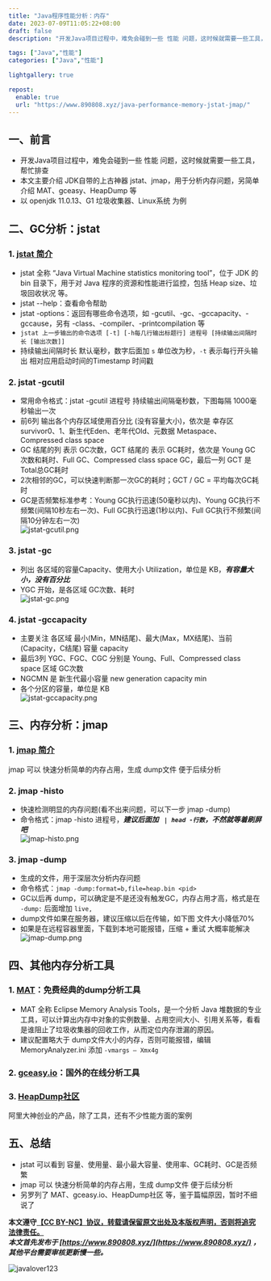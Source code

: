 ```yaml
---
title: "Java程序性能分析：内存"
date: 2023-07-09T11:05:22+08:00
draft: false
description: "开发Java项目过程中，难免会碰到一些 性能 问题，这时候就需要一些工具，帮忙排查。本文主要介绍 JDK自带的上古神器 jstat、jmap，另简单介绍 MAT、gceasy、HeapDump 等"

tags: ["Java","性能"]
categories: ["Java","性能"]

lightgallery: true

repost:
  enable: true
  url: "https://www.890808.xyz/java-performance-memory-jstat-jmap/"
---
```


<!--more-->

## 一、前言
- 开发Java项目过程中，难免会碰到一些 性能 问题，这时候就需要一些工具，帮忙排查
- 本文主要介绍 JDK自带的上古神器 jstat、jmap，用于分析内存问题，另简单介绍 MAT、gceasy、HeapDump 等
- 以 openjdk 11.0.13、G1 垃圾收集器、Linux系统 为例

## 二、GC分析：jstat
### 1. [jstat 简介](https://docs.oracle.com/en/java/javase/11/tools/jstat.html)
- jstat 全称 “Java Virtual Machine statistics monitoring tool”，位于 JDK 的 bin 目录下，用于对 Java 程序的资源和性能进行监控，包括 Heap size、垃圾回收状况 等。
- jstat --help：查看命令帮助
- jstat -options：返回有哪些命令选项，如 -gcutil、-gc、-gccapacity、-gccause，另有 -class、-compiler、-printcompilation 等
- `jstat 上一步输出的命令选项 [-t] [-h每几行输出标题行] 进程号 [持续输出间隔时长 [输出次数]]`
- 持续输出间隔时长 默认毫秒，数字后面加 `s` 单位改为秒，`-t` 表示每行开头输出 相对应用启动时间的Timestamp 时间戳

### 2. jstat -gcutil
- 常用命令格式：jstat -gcutil 进程号 持续输出间隔毫秒数，下图每隔 1000毫秒输出一次
- 前6列 输出各个内存区域使用百分比 (没有容量大小)，依次是 幸存区survivor0、1、新生代Eden、老年代Old、元数据 Metaspace、Compressed class space
- GC 结尾的列 表示 GC次数，GCT 结尾的 表示 GC耗时，依次是 Young GC 次数和耗时、Full GC、Compressed class space GC，最后一列 GCT 是 Total总GC耗时
- 2次相邻的GC，可以快速判断那一次GC的耗时；GCT / GC = 平均每次GC耗时
- GC是否频繁标准参考：Young GC执行迅速(50毫秒以内)、Young GC执行不频繁(间隔10秒左右一次)、Full GC执行迅速(1秒以内)、Full GC执行不频繁(间隔10分钟左右一次)   
![jstat-gcutil.png](https://img.890808.xyz/2023/07/jstat-gcutil.png)

### 3. jstat -gc
- 列出 各区域的容量Capacity、使用大小 Utilization，单位是 KB，***有容量大小，没有百分比***
- YGC 开始，是各区域 GC次数、耗时   
![jstat-gc.png](https://img.890808.xyz/2023/07/jstat-gc.png)

### 4. jstat -gccapacity
- 主要关注 各区域 最小(Min，MN结尾)、最大(Max，MX结尾)、当前(Capacity，C结尾) 容量 capacity
- 最后3列 YGC、FGC、CGC 分别是 Young、Full、Compressed class space 区域 GC次数
- NGCMN 是 新生代最小容量 new generation capacity min
- 各个分区的容量，单位是 KB   
![jstat-gccapacity.png](https://img.890808.xyz/2023/07/jstat-gccapacity.png)

## 三、内存分析：jmap
### 1. [jmap 简介](https://docs.oracle.com/en/java/javase/11/tools/jmap.html)
jmap 可以 快速分析简单的内存占用，生成 dump文件 便于后续分析

### 2. jmap -histo
- 快速检测明显的内存问题(看不出来问题，可以下一步 jmap -dump)
- 命令格式：jmap -histo 进程号，***建议后面加 ` | head -行数`，不然就等着刷屏吧***    
![jmap-histo.png](https://img.890808.xyz/2023/07/jmap-histo.png)


### 3. jmap -dump
- 生成的文件，用于深层次分析内存问题
- 命令格式：`jmap -dump:format=b,file=heap.bin <pid>`
- GC以后再 dump，可以确定是不是还没有触发GC，内存占用才高，格式是在 `-dump:` 后面增加 `live,`
- dump文件如果在服务器，建议压缩以后在传输，如下图 文件大小降低70%
- 如果是在远程容器里面，下载到本地可能报错，压缩 + 重试 大概率能解决   
![jmap-dump.png](https://img.890808.xyz/2023/07/jmap-dump.png)


## 四、其他内存分析工具
### 1. [MAT](https://www.eclipse.org/mat/)：免费经典的dump分析工具
- MAT 全称 Eclipse Memory Analysis Tools，是一个分析 Java 堆数据的专业工具，可以计算出内存中对象的实例数量、占用空间大小、引用关系等，看看是谁阻止了垃圾收集器的回收工作，从而定位内存泄漏的原因。
- 建议配置略大于 dump文件大小的内存，否则可能报错，编辑 MemoryAnalyzer.ini 添加 `-vmargs – Xmx4g`   

### 2. [gceasy.io](https://gceasy.io/)：国外的在线分析工具

### 3. [HeapDump社区](https://memory.console.heapdump.cn/)
阿里大神创业的产品，除了工具，还有不少性能方面的案例

## 五、总结
- jstat 可以看到 容量、使用量、最小最大容量、使用率、GC耗时、GC是否频繁
- jmap 可以 快速分析简单的内存占用，生成 dump文件 便于后续分析
- 另罗列了 MAT、gceasy.io、HeapDump社区 等，鉴于篇幅原因，暂时不细说了

**本文遵守[【CC BY-NC】协议，转载请保留原文出处及本版权声明，否则将追究法律责任。](https://creativecommons.org/licenses/by-nc/4.0/)**   
***本文首先发布于 [https://www.890808.xyz/](https://www.890808.xyz/) ，其他平台需要审核更新慢一些。***

![javalover123](https://img.890808.xyz/2023/04/688b88cfd4ed9f6fcd56828b849ce47c.jpg)